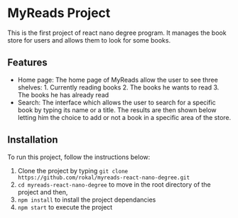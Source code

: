 # MyReads Project

This is the first project of react nano degree program. It manages the book store for users and allows them to look for some books.

## Features

 - Home page: The home page of MyReads allow the user to see three shelves:
		 1.  Currently reading books
		 2.  The books he wants to read
		 3.  The books he has already read
 - Search: The interface which allows the user to search for a specific book by typing its name or a title. The results are then shown below letting him the choice to add or not a book in a specific area of the store.

## Installation

To run this project, follow the instructions below:
1.  Clone the project by typing `git clone https://github.com/rokal/myreads-react-nano-degree.git`
2.  `cd myreads-react-nano-degree`  to move in the root directory of the project and then,
3. `npm install` to install the project dependancies
4. `npm start` to execute the project